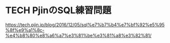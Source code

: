 # TECH PjinのSQL練習問題

https://tech.pjin.jp/blog/2016/12/05/sql%e7%b7%b4%e7%bf%92%e5%95%8f%e9%a1%8c-%e4%b8%80%e8%a6%a7%e3%81%be%e3%81%a8%e3%82%81/